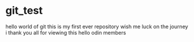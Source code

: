 # git_test
hello world of git this is my first ever repository wish me luck on the journey i thank you all for viewing this
hello odin members 